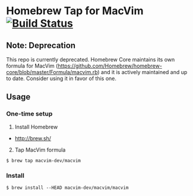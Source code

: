 # Homebrew Tap for MacVim [![Build Status](https://travis-ci.org/macvim-dev/homebrew-macvim.svg?branch=master)](https://travis-ci.org/macvim-dev/homebrew-macvim)

## Note: Deprecation

This repo is currently deprecated. Homebrew Core maintains its own formula for MacVim (https://github.com/Homebrew/homebrew-core/blob/master/Formula/macvim.rb) and it is actively maintained and up to date. Consider using it in favor of this one.

## Usage

### One-time setup

 1. Install Homebrew

   - http://brew.sh/

 2. Tap MacVim formula

   `$ brew tap macvim-dev/macvim`

### Install

    $ brew install --HEAD macvim-dev/macvim/macvim
